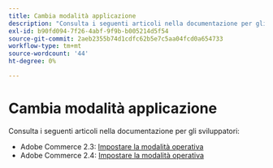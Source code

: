```yaml
---
title: Cambia modalità applicazione
description: "Consulta i seguenti articoli nella documentazione per gli sviluppatori:"
exl-id: b90fd094-7f26-4abf-9f9b-b005214d5f54
source-git-commit: 2aeb2355b74d1cdfc62b5e7c5aa04fcd0a654733
workflow-type: tm+mt
source-wordcount: '44'
ht-degree: 0%

---
```


# Cambia modalità applicazione

Consulta i seguenti articoli nella documentazione per gli sviluppatori:

* Adobe Commerce 2.3: [Impostare la modalità operativa](https://experienceleague.adobe.com/en/docs/commerce-operations/configuration-guide/cli/set-mode)
* Adobe Commerce 2.4: [Impostare la modalità operativa](https://experienceleague.adobe.com/en/docs/commerce-operations/configuration-guide/cli/set-mode)
